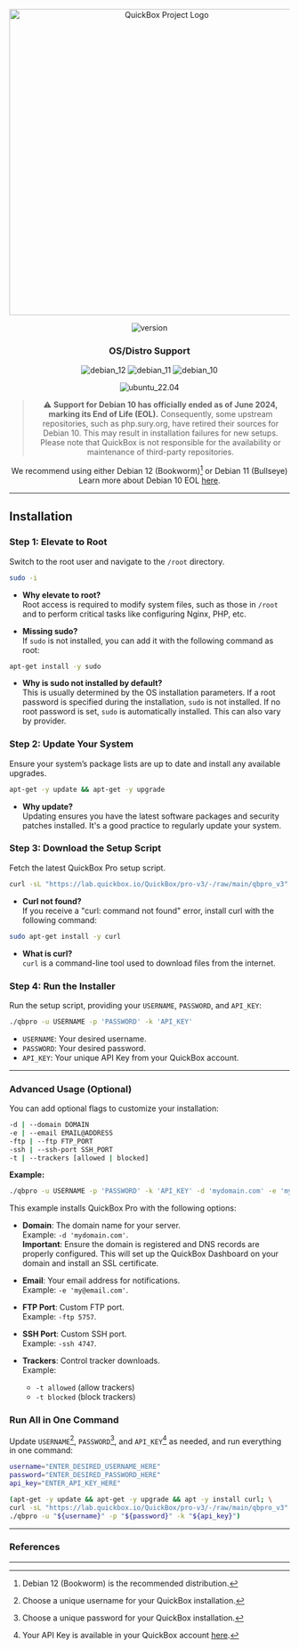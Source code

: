 <div align="center">

[<img width="550" src="https://quickbox.io/files/2018/12/qb_logo_original.png" alt="QuickBox Project Logo">](https://quickbox.io)

![version](https://badgen.net/badge/version/3.1.1.4342/blue)

### OS/Distro Support

![debian_12](https://badgen.net/badge/Debian%2012/passing/green) ![debian_11](https://badgen.net/badge/Debian%2011/passing/green) ![debian_10](https://badgen.net/badge/Debian%2010/EOL/black)

![ubuntu_22.04](https://badgen.net/badge/Ubuntu%2022.04/passing/green)

> :warning: **Support for Debian 10 has officially ended as of June 2024, marking its End of Life (EOL).**
> Consequently, some upstream repositories, such as php.sury.org, have retired their sources for Debian 10.
> This may result in installation failures for new setups.
> Please note that QuickBox is not responsible for the availability or maintenance of third-party repositories.

We recommend using either Debian 12 (Bookworm)[^1] or Debian 11 (Bullseye)
Learn more about Debian 10 EOL [here](https://wiki.debian.org/LTS).

</div>

---

## Installation

### Step 1: Elevate to Root

Switch to the root user and navigate to the `/root` directory.

```bash
sudo -i
```

- **Why elevate to root?**  
  Root access is required to modify system files, such as those in `/root` and to perform critical tasks like configuring Nginx, PHP, etc.

- **Missing sudo?**  
  If `sudo` is not installed, you can add it with the following command as root:

```bash
apt-get install -y sudo
```

  - **Why is sudo not installed by default?**  
    This is usually determined by the OS installation parameters. If a root password is specified during the installation, `sudo` is not installed. If no root password is set, `sudo` is automatically installed. This can also vary by provider.

### Step 2: Update Your System

Ensure your system’s package lists are up to date and install any available upgrades.

```bash
apt-get -y update && apt-get -y upgrade
```

- **Why update?**  
  Updating ensures you have the latest software packages and security patches installed. It's a good practice to regularly update your system.

### Step 3: Download the Setup Script

Fetch the latest QuickBox Pro setup script.

```bash
curl -sL "https://lab.quickbox.io/QuickBox/pro-v3/-/raw/main/qbpro_v3" > qbpro && chmod +x qbpro
```

- **Curl not found?**  
  If you receive a "curl: command not found" error, install curl with the following command:

```bash
sudo apt-get install -y curl
```

- **What is curl?**  
  `curl` is a command-line tool used to download files from the internet.

### Step 4: Run the Installer

Run the setup script, providing your `USERNAME`, `PASSWORD`, and `API_KEY`:

```bash
./qbpro -u USERNAME -p 'PASSWORD' -k 'API_KEY'
```

- `USERNAME`: Your desired username.
- `PASSWORD`: Your desired password.
- `API_KEY`: Your unique API Key from your QuickBox account.

---

### Advanced Usage (Optional)

You can add optional flags to customize your installation:

```bash
-d | --domain DOMAIN
-e | --email EMAIL@ADDRESS
-ftp | --ftp FTP_PORT
-ssh | --ssh-port SSH_PORT
-t | --trackers [allowed | blocked]
```

**Example:**

```bash
./qbpro -u USERNAME -p 'PASSWORD' -k 'API_KEY' -d 'mydomain.com' -e 'my@email.com' -ftp 5757 -ssh 4747 -t blocked
```

This example installs QuickBox Pro with the following options:

- **Domain**: The domain name for your server.  
    Example: `-d 'mydomain.com'`.  
    **Important**: Ensure the domain is registered and DNS records are properly configured. This will set up the QuickBox Dashboard on your domain and install an SSL certificate.
  
- **Email**: Your email address for notifications.  
    Example: `-e 'my@email.com'`.
  
- **FTP Port**: Custom FTP port.  
    Example: `-ftp 5757`.
  
- **SSH Port**: Custom SSH port.  
    Example: `-ssh 4747`.
  
- **Trackers**: Control tracker downloads.  
    Example:  
    - `-t allowed` (allow trackers)  
    - `-t blocked` (block trackers)

### Run All in One Command

Update `USERNAME`[^2], `PASSWORD`[^3], and `API_KEY`[^4] as needed, and run everything in one command:

```bash
username="ENTER_DESIRED_USERNAME_HERE"
password="ENTER_DESIRED_PASSWORD_HERE"
api_key="ENTER_API_KEY_HERE"

(apt-get -y update && apt-get -y upgrade && apt -y install curl; \
curl -sL "https://lab.quickbox.io/QuickBox/pro-v3/-/raw/main/qbpro_v3" > qbpro && chmod +x qbpro; \
./qbpro -u "${username}" -p "${password}" -k "${api_key}")
```

---

### References

[^1]: Debian 12 (Bookworm) is the recommended distribution.
[^2]: Choose a unique username for your QuickBox installation.
[^3]: Choose a unique password for your QuickBox installation.
[^4]: Your API Key is available in your QuickBox account [here](https://quickbox.io/my-account/api-keys).

---
